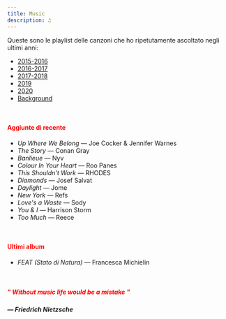 ```yaml
---
title: Music
description: ♫
---
```

Queste sono le playlist delle canzoni che ho ripetutamente ascoltato negli ultimi anni:

* [2015-2016](https://music.apple.com/it/playlist/my-2015-2016/pl.b4bf1a93707c44f89aa794dc2888e844)
* [2016-2017](https://music.apple.com/it/playlist/my-2016-2017/pl.u-PDb40o6tJ9qVro)
* [2017-2018](https://music.apple.com/it/playlist/my-2017-2018/pl.u-b3b8RKgC0qaz1d)
* [2019](https://music.apple.com/it/playlist/my-2019/pl.u-b3b8Re4H0qaz1d)
* [2020](https://music.apple.com/it/playlist/my-2020/pl.u-LdbqE1vt5e4m0R?l)
* [Background](https://music.apple.com/it/playlist/background/pl.b05fb95eaae8419b8bc2201594355ee0?l=en)

&nbsp;

#### <span style="color:red">Aggiunte di recente</span>
* _Up Where We Belong_ — Joe Cocker & Jennifer Warnes
* _The Story_ — Conan Gray
* _Banlieue_ — Nyv
* _Colour In Your Heart_ — Roo Panes
* _This Shouldn't Work_ — RHODES
* _Diamonds_ — Josef Salvat
* _Daylight_ — Jome
* _New York_ — Refs
* _Love's a Waste_ — Sody
* _You & I_ — Harrison Storm
* _Too Much_ — Reece

&nbsp;

#### <span style="color:red">Ultimi album</span>
* _FEAT (Stato di Natura)_ — Francesca Michielin

&nbsp;

##### <span style="color:red">_" Without music life would be a mistake "_</span>

##### — Friedrich Nietzsche
